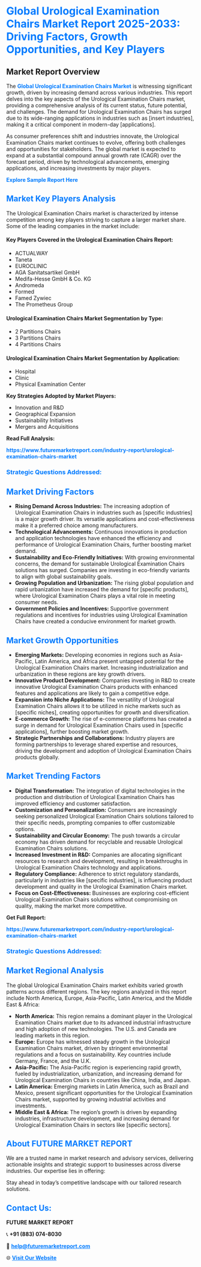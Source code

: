 <h1 style="color: #007BFF;">Global Urological Examination Chairs Market Report 2025-2033: Driving Factors, Growth Opportunities, and Key Players</h1>

<section id="overview">
<h2>Market Report Overview</h2>
<p>The <a href="https://www.futuremarketreport.com/industry-report/urological-examination-chairs-market" style="color: #007BFF; text-decoration: none;"><strong>Global Urological Examination Chairs Market</strong></a> is witnessing significant growth, driven by increasing demand across various industries. This report delves into the key aspects of the Urological Examination Chairs market, providing a comprehensive analysis of its current status, future potential, and challenges. The demand for Urological Examination Chairs has surged due to its wide-ranging applications in industries such as [insert industries], making it a critical component in modern-day [applications].</p>
<p>As consumer preferences shift and industries innovate, the Urological Examination Chairs market continues to evolve, offering both challenges and opportunities for stakeholders. The global market is expected to expand at a substantial compound annual growth rate (CAGR) over the forecast period, driven by technological advancements, emerging applications, and increasing investments by major players.</p>
</section>

<section id="overview">
<p><a href="https://www.futuremarketreport.com/request-sample/reportId=64772" style="color: #007BFF; text-decoration: none;"><strong>Explore Sample Report Here</strong></a></p>
</section>

<section id="key-players">
<h2 style="color: #007BFF;">Market Key Players Analysis</h2>
<p>The Urological Examination Chairs market is characterized by intense competition among key players striving to capture a larger market share. Some of the leading companies in the market include:</p>
<h4>Key Players Covered in the Urological Examination Chairs Report:</h4>
<ul><li>ACTUALWAY</li><li>Taneta</li><li>EUROCLINIC</li><li>AGA Sanitatsartikel GmbH</li><li>Medifa-Hesse GmbH &amp; Co. KG</li><li>Andromeda</li><li>Formed</li><li>Famed Zywiec</li><li>The Prometheus Group</li></ul>
<h4>Urological Examination Chairs Market Segmentation by Type:</h4>
<ul><li>2 Partitions Chairs</li><li>3 Partitions Chairs</li><li>4 Partitions Chairs</li></ul>

<h4>Urological Examination Chairs Market Segmentation by Application:</h4>
<ul><li>Hospital</li><li>Clinic</li><li>Physical Examination Center</li></ul>
<p><strong>Key Strategies Adopted by Market Players:</strong></p>
<ul>
<li>Innovation and R&D</li>
<li>Geographical Expansion</li>
<li>Sustainability Initiatives</li>
<li>Mergers and Acquisitions</li>
</ul>
</section>

<section>
<p><strong>Read Full Analysis: </strong></p><a href="https://www.futuremarketreport.com/industry-report/urological-examination-chairs-market" style="color: #007BFF; text-decoration: none;"><strong>https://www.futuremarketreport.com/industry-report/urological-examination-chairs-market</strong></a>
<h3 style="color: #007BFF;">Strategic Questions Addressed:</h3>
</section>

<section id="driving-factors">
<h2 style="color: #007BFF;">Market Driving Factors</h2>
<ul>
<li><strong>Rising Demand Across Industries:</strong> The increasing adoption of Urological Examination Chairs in industries such as [specific industries] is a major growth driver. Its versatile applications and cost-effectiveness make it a preferred choice among manufacturers.</li>
<li><strong>Technological Advancements:</strong> Continuous innovations in production and application technologies have enhanced the efficiency and performance of Urological Examination Chairs, further boosting market demand.</li>
<li><strong>Sustainability and Eco-Friendly Initiatives:</strong> With growing environmental concerns, the demand for sustainable Urological Examination Chairs solutions has surged. Companies are investing in eco-friendly variants to align with global sustainability goals.</li>
<li><strong>Growing Population and Urbanization:</strong> The rising global population and rapid urbanization have increased the demand for [specific products], where Urological Examination Chairs plays a vital role in meeting consumer needs.</li>
<li><strong>Government Policies and Incentives:</strong> Supportive government regulations and incentives for industries using Urological Examination Chairs have created a conducive environment for market growth.</li>
</ul>
</section>

<section id="growth-opportunities">
<h2 style="color: #007BFF;">Market Growth Opportunities</h2>
<ul>
<li><strong>Emerging Markets:</strong> Developing economies in regions such as Asia-Pacific, Latin America, and Africa present untapped potential for the Urological Examination Chairs market. Increasing industrialization and urbanization in these regions are key growth drivers.</li>
<li><strong>Innovative Product Development:</strong> Companies investing in R&D to create innovative Urological Examination Chairs products with enhanced features and applications are likely to gain a competitive edge.</li>
<li><strong>Expansion into Niche Applications:</strong> The versatility of Urological Examination Chairs allows it to be utilized in niche markets such as [specific niches], creating opportunities for growth and diversification.</li>
<li><strong>E-commerce Growth:</strong> The rise of e-commerce platforms has created a surge in demand for Urological Examination Chairs used in [specific applications], further boosting market growth.</li>
<li><strong>Strategic Partnerships and Collaborations:</strong> Industry players are forming partnerships to leverage shared expertise and resources, driving the development and adoption of Urological Examination Chairs products globally.</li>
</ul>
</section>

<section id="trending-factors">
<h2 style="color: #007BFF;">Market Trending Factors</h2>
<ul>
<li><strong>Digital Transformation:</strong> The integration of digital technologies in the production and distribution of Urological Examination Chairs has improved efficiency and customer satisfaction.</li>
<li><strong>Customization and Personalization:</strong> Consumers are increasingly seeking personalized Urological Examination Chairs solutions tailored to their specific needs, prompting companies to offer customizable options.</li>
<li><strong>Sustainability and Circular Economy:</strong> The push towards a circular economy has driven demand for recyclable and reusable Urological Examination Chairs solutions.</li>
<li><strong>Increased Investment in R&D:</strong> Companies are allocating significant resources to research and development, resulting in breakthroughs in Urological Examination Chairs technology and applications.</li>
<li><strong>Regulatory Compliance:</strong> Adherence to strict regulatory standards, particularly in industries like [specific industries], is influencing product development and quality in the Urological Examination Chairs market.</li>
<li><strong>Focus on Cost-Effectiveness:</strong> Businesses are exploring cost-efficient Urological Examination Chairs solutions without compromising on quality, making the market more competitive.</li>
</ul>
</section>

<section>
<p><strong>Get Full Report: </strong></p><a href="https://www.futuremarketreport.com/industry-report/urological-examination-chairs-market" style="color: #007BFF; text-decoration: none;"><strong>https://www.futuremarketreport.com/industry-report/urological-examination-chairs-market</strong></a>
<h3 style="color: #007BFF;">Strategic Questions Addressed:</h3>
</section>


<section id="regional-analysis">
<h2 style="color: #007BFF;">Market Regional Analysis</h2>
<p>The global Urological Examination Chairs market exhibits varied growth patterns across different regions. The key regions analyzed in this report include North America, Europe, Asia-Pacific, Latin America, and the Middle East & Africa:</p>
<ul>
<li><strong>North America:</strong> This region remains a dominant player in the Urological Examination Chairs market due to its advanced industrial infrastructure and high adoption of new technologies. The U.S. and Canada are leading markets in this region.</li>
<li><strong>Europe:</strong> Europe has witnessed steady growth in the Urological Examination Chairs market, driven by stringent environmental regulations and a focus on sustainability. Key countries include Germany, France, and the U.K.</li>
<li><strong>Asia-Pacific:</strong> The Asia-Pacific region is experiencing rapid growth, fueled by industrialization, urbanization, and increasing demand for Urological Examination Chairs in countries like China, India, and Japan.</li>
<li><strong>Latin America:</strong> Emerging markets in Latin America, such as Brazil and Mexico, present significant opportunities for the Urological Examination Chairs market, supported by growing industrial activities and investments.</li>
<li><strong>Middle East & Africa:</strong> The region’s growth is driven by expanding industries, infrastructure development, and increasing demand for Urological Examination Chairs in sectors like [specific sectors].</li>
</ul>
</section>

<footer>
<h2 style="color: #007BFF;">About FUTURE MARKET REPORT</h2>
<p>We are a trusted name in market research and advisory services, delivering actionable insights and strategic support to businesses across diverse industries. Our expertise lies in offering:</p>

<p>Stay ahead in today’s competitive landscape with our tailored research solutions.</p>

<h2 style="color: #007BFF;">Contact Us:</h2>
<p><strong>FUTURE MARKET REPORT</strong></p>
<p>📞 <strong>+91 (883) 074-8030</strong></p>
<p>📧 <strong><a href="mailto:help@futuremarketreport.com" style="color: #007BFF;">help@futuremarketreport.com</a></strong></p>
<p>🌐 <strong><a href="https://www.futuremarketreport.com/" style="color: #007BFF;">Visit Our Website</a></strong></p>
</footer>
